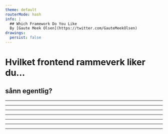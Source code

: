 ```yaml
---
theme: default
routerMode: hash
info: |
  ## Which Framework Do You Like
  By [Gaute Meek Olsen](https://twitter.com/GauteMeekOlsen)
drawings:
  persist: false
---
```


# Hvilket frontend rammeverk liker du...

<h2 v-click>sånn egentlig?</h2>

---
  
<BarChart title="State of JS 21 - Usage" postfix="%" :bars="[
  { name: 'React', points: 80 }, 
  { name: 'Vue', points: 51 }, 
  { name: 'Angular', points: 54 },
  { name: 'Svelte', points: 20 },
  { name: 'Preact', points: 14 },
  { name: 'Ember', points: 9 },
  { name: 'Lit', points: 7 },
  { name: 'Alpine', points: 6 },
  { name: 'Solid', points: 3 },
  { name: 'Stimulus', points: 2 },
  ]"/>

---

<BarChart title="NPM Installs Weekly" :bars="[
  { name: 'React', points: 15_200_000 }, 
  { name: 'Vue', points: 3_100_000 }, 
  { name: 'Angular', points: 2_900_000 },
  { name: 'Svelte', points: 260_000 },
  { name: 'Preact', points: 1_100_000 },
  { name: 'Ember', points: 3_700 },
  { name: 'Lit', points: 120_000 },
  { name: 'Alpine', points: 86_000 },
  { name: 'Solid', points: 17_000 },
  { name: 'Stimulus', points: 157_000 },
  ]"/>

---

<BarChart title="GitHub Stars" :bars="[
  { name: 'React', points: 184_000 }, 
  { name: 'Vue', points: 194_000 }, 
  { name: 'Angular', points: 80_000 },
  { name: 'Svelte', points: 57_000 },
  { name: 'Preact', points: 31_000 },
  { name: 'Ember', points: 22_000 },
  { name: 'Lit', points: 11_000 },
  { name: 'Alpine', points: 20_000 },
  { name: 'Solid', points: 16_000 },
  { name: 'Stimulus', points: 11_000 },
  ]"/>


---

<BarChart title="Developer Tools Extension Installs" :bars="[
  { name: 'React', points: 140_000+3_000_000 }, 
  { name: 'Vue', points: 90_000+1_200_000 }, 
  { name: 'Angular', points: 100_000 },
  { name: 'Svelte', points: 2_000+10_000 },
  { name: 'Preact', points: 1_000+6_000 },
  { name: 'Ember', points: 2_000+40_000 },
  { name: 'Alpine', points: 1_000+9_000 },
  ]"/>

---

<BarChart title="Stackoverflow Watchers" :bars="[
  { name: 'React', points: 309_000 }, 
  { name: 'Vue', points: 84_200 }, 
  { name: 'Angular', points: 178_000 },
  { name: 'Svelte', points: 2_300 },
  { name: 'Preact', points: 225 },
  { name: 'Ember', points: 5_100 },
  { name: 'Lit', points: 49 },
  { name: 'Alpine', points: 232 },
  { name: 'Solid', points: 26 },
  { name: 'Stimulus', points: 119 },
  ]"/>

---

<BarChart title="Slått sammen" postfix="%" :bars="[
  { name: 'React', points: Number(([32.5,66.2,29.4,68.2,53.3].reduce((acc, p) => acc + p, 0)/5).toFixed(1)) },
  { name: 'Vue', points: Number(([20.7,13.5,31,28,14.5].reduce((acc, p) => acc + p, 0)/5).toFixed(1)) },
  { name: 'Angular', points: Number(([22,12.6,12.8,2.2,30.7].reduce((acc, p) => acc + p, 0)/5).toFixed(1)) },
  { name: 'Svelte', points: Number(([8.1,1.1,9.1,0.3,0.4].reduce((acc, p) => acc + p, 0)/5).toFixed(1)) },
  { name: 'Preact', points: Number(([5.7,4.8,5,0.2,0].reduce((acc, p) => acc + p, 0)/5).toFixed(1)) },
  { name: 'Ember', points: Number(([3.7,0,3.5,0.9,0.9].reduce((acc, p) => acc + p, 0)/5).toFixed(1)) },
  { name: 'Lit', points: Number(([2.8,0.5,1.8,0,0].reduce((acc, p) => acc + p, 0)/5).toFixed(1)) },
  { name: 'Alpine', points: Number(([2.4,0.4,3.2,0.2,0].reduce((acc, p) => acc + p, 0)/5).toFixed(1)) },
  { name: 'Solid', points: Number(([1.2,0.1,2.6,0,0].reduce((acc, p) => acc + p, 0)/5).toFixed(1)) },
  { name: 'Stimulus', points: Number(([0.8,0.7,1.8,0,0].reduce((acc, p) => acc + p, 0)/5).toFixed(1)) },
  ]"/>

---

<Vote title="Hvilken foretrekker du?" votekey="prefers"/>
